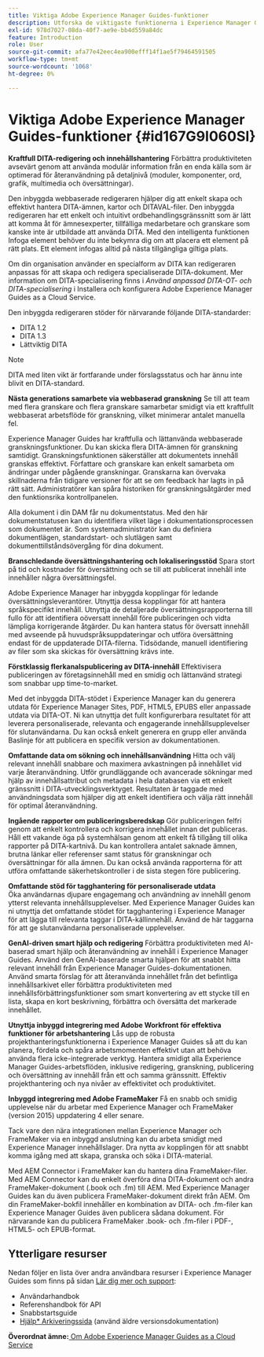 ```yaml
---
title: Viktiga Adobe Experience Manager Guides-funktioner
description: Utforska de viktigaste funktionerna i Experience Manager Guides, DITA-redigering, innehållshantering, webbaserad granskning, översättning, lokalisering, flerkanalspublicering och integrering av FrameMaker.
exl-id: 978d7027-08da-40f7-ae9e-bb4d559a84dc
feature: Introduction
role: User
source-git-commit: afa77e42eec4ea900efff14f1ae5f79464591505
workflow-type: tm+mt
source-wordcount: '1068'
ht-degree: 0%

---
```


# Viktiga Adobe Experience Manager Guides-funktioner {#id167G9I060SI}

**Kraftfull DITA-redigering och innehållshantering**
Förbättra produktiviteten avsevärt genom att använda modulär information från en enda källa som är optimerad för återanvändning på detaljnivå \(moduler, komponenter, ord, grafik, multimedia och översättningar\).

Den inbyggda webbaserade redigeraren hjälper dig att enkelt skapa och effektivt hantera DITA-ämnen, kartor och DITAVAL-filer. Den inbyggda redigeraren har ett enkelt och intuitivt ordbehandlingsgränssnitt som är lätt att komma åt för ämnesexperter, tillfälliga medarbetare och granskare som kanske inte är utbildade att använda DITA. Med den intelligenta funktionen Infoga element behöver du inte bekymra dig om att placera ett element på rätt plats. Ett element infogas alltid på nästa tillgängliga giltiga plats.

Om din organisation använder en specialform av DITA kan redigeraren anpassas för att skapa och redigera specialiserade DITA-dokument. Mer information om DITA-specialisering finns i *Använd anpassad DITA-OT- och DITA-specialisering* i Installera och konfigurera Adobe Experience Manager Guides as a Cloud Service.

Den inbyggda redigeraren stöder för närvarande följande DITA-standarder:

* DITA 1.2
* DITA 1.3
* Lättviktig DITA


>[!NOTE]
>
> DITA med liten vikt är fortfarande under förslagsstatus och har ännu inte blivit en DITA-standard.

**Nästa generations samarbete via webbaserad granskning**
Se till att team med flera granskare och flera granskare samarbetar smidigt via ett kraftfullt webbaserat arbetsflöde för granskning, vilket minimerar antalet manuella fel.

Experience Manager Guides har kraftfulla och lättanvända webbaserade granskningsfunktioner. Du kan skicka flera DITA-ämnen för granskning samtidigt. Granskningsfunktionen säkerställer att dokumentets innehåll granskas effektivt. Författare och granskare kan enkelt samarbeta om ändringar under pågående granskningar. Granskarna kan övervaka skillnaderna från tidigare versioner för att se om feedback har lagts in på rätt sätt. Administratörer kan spåra historiken för granskningsåtgärder med den funktionsrika kontrollpanelen.

Alla dokument i din DAM får nu dokumentstatus. Med den här dokumentstatusen kan du identifiera vilket läge i dokumentationsprocessen som dokumentet är. Som systemadministratör kan du definiera dokumentlägen, standardstart- och slutlägen samt dokumenttillståndsövergång för dina dokument.

**Branschledande översättningshantering och lokaliseringsstöd**
Spara stort på tid och kostnader för översättning och se till att publicerat innehåll inte innehåller några översättningsfel.

Adobe Experience Manager har inbyggda kopplingar för ledande översättningsleverantörer. Utnyttja dessa kopplingar för att hantera språkspecifikt innehåll. Utnyttja de detaljerade översättningsrapporterna till fullo för att identifiera oöversatt innehåll före publiceringen och vidta lämpliga korrigerande åtgärder. Du kan hantera status för översatt innehåll med avseende på huvudspråksuppdateringar och utföra översättning endast för de uppdaterade DITA-filerna. Tidsödande, manuell identifiering av filer som ska skickas för översättning krävs inte.

**Förstklassig flerkanalspublicering av DITA-innehåll**
Effektivisera publiceringen av företagsinnehåll med en smidig och lättanvänd strategi som snabbar upp time-to-market.

Med det inbyggda DITA-stödet i Experience Manager kan du generera utdata för Experience Manager Sites, PDF, HTML5, EPUBS eller anpassade utdata via DITA-OT. Ni kan utnyttja det fullt konfigurerbara resultatet för att leverera personaliserade, relevanta och engagerande innehållsupplevelser för slutanvändarna. Du kan också enkelt generera en grupp eller använda Baslinje för att publicera en specifik version av dokumentationen.

**Omfattande data om sökning och innehållsanvändning**
Hitta och välj relevant innehåll snabbare och maximera avkastningen på innehållet vid varje återanvändning. Utför grundläggande och avancerade sökningar med hjälp av innehållsattribut och metadata i hela databasen via ett enkelt gränssnitt i DITA-utvecklingsverktyget. Resultaten är taggade med användningsdata som hjälper dig att enkelt identifiera och välja rätt innehåll för optimal återanvändning.

**Ingående rapporter om publiceringsberedskap**
Gör publiceringen felfri genom att enkelt kontrollera och korrigera innehållet innan det publiceras. Håll ett vakande öga på systemhälsan genom att enkelt få tillgång till olika rapporter på DITA-kartnivå. Du kan kontrollera antalet saknade ämnen, brutna länkar eller referenser samt status för granskningar och översättningar för alla ämnen. Du kan också använda rapporterna för att utföra omfattande säkerhetskontroller i de sista stegen före publicering.

**Omfattande stöd för tagghantering för personaliserade utdata**\
Öka användarnas djupare engagemang och användning av innehåll genom ytterst relevanta innehållsupplevelser. Med Experience Manager Guides kan ni utnyttja det omfattande stödet för tagghantering i Experience Manager för att lägga till relevanta taggar i DITA-källinnehåll. Använd de här taggarna för att ge slutanvändarna personaliserade upplevelser.

**GenAI-driven smart hjälp och redigering**
Förbättra produktiviteten med AI-baserad smart hjälp och återanvändning av innehåll i Experience Manager Guides. Använd den GenAI-baserade smarta hjälpen för att snabbt hitta relevant innehåll från Experience Manager Guides-dokumentationen. Använd smarta förslag för att återanvända innehållet från det befintliga innehållsarkivet eller förbättra produktiviteten med innehållsförbättringsfunktioner som smart konvertering av ett stycke till en lista, skapa en kort beskrivning, förbättra och översätta det markerade innehållet.

**Utnyttja inbyggd integrering med Adobe Workfront för effektiva funktioner för arbetshantering**
Lås upp de robusta projekthanteringsfunktionerna i Experience Manager Guides så att du kan planera, fördela och spåra arbetsmomenten effektivt utan att behöva använda flera icke-integrerade verktyg. Hantera smidigt alla Experience Manager Guides-arbetsflöden, inklusive redigering, granskning, publicering och översättning av innehåll från ett och samma gränssnitt. Effektiv projekthantering och nya nivåer av effektivitet och produktivitet.

**Inbyggd integrering med Adobe FrameMaker**
Få en snabb och smidig upplevelse när du arbetar med Experience Manager och FrameMaker (version 2015) uppdatering 4 eller senare.

Tack vare den nära integrationen mellan Experience Manager och FrameMaker via en inbyggd anslutning kan du arbeta smidigt med Experience Manager innehållslager. Dra nytta av kopplingen för att snabbt komma igång med att skapa, granska och söka i DITA-material.

Med AEM Connector i FrameMaker kan du hantera dina FrameMaker-filer. Med AEM Connector kan du enkelt överföra dina DITA-dokument och andra FrameMaker-dokument (.book och .fm) till AEM. Med Experience Manager Guides kan du även publicera FrameMaker-dokument direkt från AEM. Om din FrameMaker-bokfil innehåller en kombination av DITA- och .fm-filer kan Experience Manager Guides även publicera sådana dokument. För närvarande kan du publicera FrameMaker .book- och .fm-filer i PDF-, HTML5- och EPUB-format.

## Ytterligare resurser

Nedan följer en lista över andra användbara resurser i Experience Manager Guides som finns på sidan [Lär dig mer och support](https://helpx.adobe.com/se/support/xml-documentation-for-experience-manager.html):

* Användarhandbok
* Referenshandbok för API
* Snabbstartsguide
* [Hjälp* Arkiveringssida](https://helpx.adobe.com/se/xml-documentation-for-experience-manager/archive.html) (använd äldre versionsdokumentation)

**Överordnat ämne:**&#x200B;[ Om Adobe Experience Manager Guides as a Cloud Service](intro.md)

